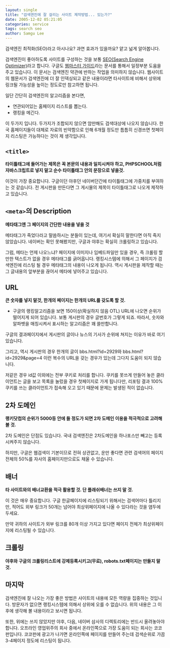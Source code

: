 ```yaml
---
layout: single
title: "검색엔진에 잘 걸리는 사이트 제작방법... 있는가?"
date: 2005-12-02 05:21:05
categories: service
tags: search seo
author: Samgu Lee
---
```


검색엔진 최적화(SEO)라고 아시나요? 과연 효과가 있을까요? 얕고 넒게 알아봅니다.

검색엔진이 좋아하도록 사이트를 구성하는 것을 보통 [SEO(Search Engine Optimizer)](http://www.google.co.kr/webmasters/seo.html)라고 합니다. 구글도 [웹마스터 가이드](http://www.google.co.kr/webmasters/guidelines.html)라는 문서를 통해서 일정부분 도움을 주고 있습니다. 이 문서는 검색엔진 약관에 반하는 작업을 의미하지 않습니다. 웹사이트의 웹문서가 검색엔진에 더 잘 인덱싱되고 같은 내용이라면 타사이트에 비해서 상위에 링크될 가능성을 높이는 정도로만 참고하면 됩니다.

일단 간단히 검색엔진의 알고리즘을 본다면,

- 연관되어있는 홈페이지 리스트를 뽑는다.
- 랭킹을 메긴다.

이 두가지 입니다. 두가지가 조합되지 않으면 암만해도 검색대상에 나오지 않습니다. 한국 홈페이지들이 대체로 자료의 빈약함으로 인해 6개월 정도만 틈틈히 신경쓰면 첫페이지 리스팅은 가능하다는 것이 제 생각입니다.

## `<title>`

**타이틀태그에 들어가는 제목은 꼭 본문의 내용과 일치시켜야 하고, PHPSCHOOL처럼 자바스크립트로 넣지 말고 순수 타이틀태그 안의 문장으로 넣을것.**

이것이 가장 중요합니다. 구글이던 야후던 네이버던간에 타이틀태그에 가중치를 부여하는 것 같습니다. 전 게시판을 만든다면 그 게시물의 제목이 타이틀태그로 나오게 제작하고 있습니다.

## `<meta>`의 Description

**메타태그엔 그 페이지의 간단한 내용을 넣을 것**

메타태그가 죽었다라고 말씀하시는 분들이 있는데, 여기서 확실히 말한다면 아직 죽지 않았습니다. 네이버는 확인 못해봤지만, 구글과 야후는 확실히 크롤링하고 있습니다.

그럼, 메타는 언제 나오느냐? 페이지에 이미지나 임베드파일만 있을 경우, 즉 크롤링 할만한 텍스트가 없을 경우 메타태그를 긁어옵니다. 랭킹시스템에 의해서 그 페이지가 검색엔진에 리스팅 될 경우 메타태그의 내용이 나오게 됩니다. 역시 게시판을 제작할 때는 그 글내용의 앞부분을 끊어서 메타에 넣어주고 있습니다.

## URL

**큰 숫자를 넣지 말것, 한개의 페이지는 한개의 URL를 갖도록 할 것.**

- 구글의 랭킹알고리즘을 보면 150이상(확실하지 않음 OTL) URL에 나오면 순위가 떨어지게 되어 있습니다. 보통 게시판의 경우 글번호가 그렇게 되죠. 따라서, 숫자와 알파벳을 매칭시켜서 표시하는 알고리즘은 꽤 쓸만합니다.

구글의 결과페이지에서 게시판의 글이나 뉴스의 기사가 순위에 쳐지는 이유가 바로 여기있습니다.

그리고, 역시 게시판의 경우 한개의 글이 bbs.html?id=2929와 bbs.html?id=2929&page=4 이런 복수의 URL을 갖는 경우가 있는데 그다지 도움이 되지 않습니다.

저같은 경우 id값 이외에는 전부 쿠키로 처리를 합니다. 쿠키를 못쓰게 만들어 놓은 클라이언트는 글을 보고 목록을 눌렀을 경우 첫페이지로 가게 됩니다만, 리포팅 결과 100% 쿠키를 쓰는 클라이언트가 접속해 오고 있기 때문에 문제는 발생된 적이 없습니다.

## 2차 도메인

**랭키닷컴의 순위가 5000등 안에 들 정도가 되면 2차 도메인 이용을 적극적으로 고려해 볼 것.**

2차 도메인은 단점도 있습니다. 국내 검색엔진은 2차도메인을 하나포스만 빼고는 등록시켜주지 않습니다.

하지만, 구글은 웹검색이 기본이므로 전혀 상관없고, 운만 좋다면 관련 검색어의 페이지 전체의 50%를 자사의 홈페이지만으로도 채울 수 있습니다.

## 배너

**타 사이트와의 배너교환을 적극 활용할 것. 단 플래쉬배너는 쓰지 말 것.**

이 것은 매우 중요합니다. 구글 한글페이지에 리스팅되기 위해서는 검색어마다 틀리지만, 적어도 외부 링크가 50개는 넘어야 최상위페이지에 나올 수 있다라는 것을 염두에 두세요.

만약 귀하의 사이트가 외부 링크를 80개 이상 가지고 있다면 페이지 전체가 최상위페이지에 리스팅될 수 있습니다.

## 크롤링

**야후와 구글의 크롤링리스트에 강제등록시키고(무료), robots.txt페이지는 만들지 말것.**

## 마지막

검색엔진에 잘 나오는 가장 좋은 방법은 사이트의 내용에 모든 역량을 집중하는 것입니다. 방문자가 없으면 랭킹시스템에 의해서 상위에 오를 수 없습니다. 위의 내용은 그 이후에 생각해 볼 내용이라고 보시면 됩니다.

또한, 위에는 쓰지 않았지만 야후, 다음, 네이버 삼사의 디렉토리에는 반드시 올려놓아야 합니다. 오프라인 영업위주의 회사 중에서 온라인쪽으로 가장 도움이 되는 회사는 코코펀입니다. 코코펀에 광고가 나가면 온라인쪽에 페이지를 만들어 주는데 검색순위로 가끔 3-4페이지 정도에 리스팅이 됩니다.

